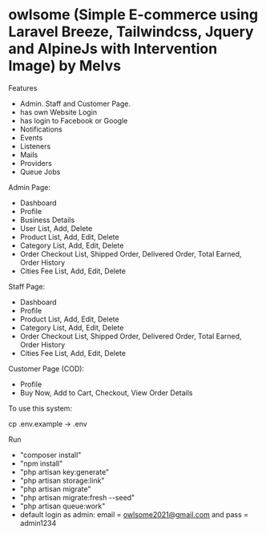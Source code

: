 # owlsome (Simple E-commerce using Laravel Breeze, Tailwindcss, Jquery and AlpineJs with Intervention Image) by Melvs

Features
- Admin. Staff and Customer Page.
- has own Website Login
- has login to Facebook or Google
-  Notifications
-  Events
-  Listeners
-  Mails
-  Providers
-  Queue Jobs

Admin Page:
- Dashboard
- Profile
- Business Details
- User List, Add, Delete
- Product List, Add, Edit, Delete
- Category List, Add, Edit, Delete
- Order Checkout List, Shipped Order, Delivered Order, Total Earned, Order History
- Cities Fee List, Add, Edit, Delete

Staff Page:
- Dashboard
- Profile
- Product List, Add, Edit, Delete
- Category List, Add, Edit, Delete
- Order Checkout List, Shipped Order, Delivered Order, Total Earned, Order History
- Cities Fee List, Add, Edit, Delete

Customer Page (COD):
- Profile
- Buy Now, Add to Cart, Checkout, View Order Details

To use this system:

cp .env.example -> .env

Run 
- "composer install"
- "npm install"
- "php artisan key:generate"
- "php artisan storage:link"
- "php artisan migrate"
- "php artisan migrate:fresh --seed"
- "php artisan queue:work"
- default login as admin: email = owlsome2021@gmail.com and pass = admin1234


